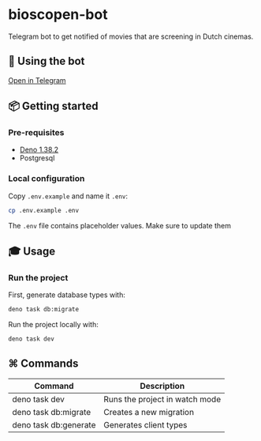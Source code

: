 # bioscopen-bot

Telegram bot to get notified of movies that are screening in Dutch cinemas.

## 🤖 Using the bot

[Open in Telegram](https://t.me/BioscopenBot)

## 📦 Getting started

### Pre-requisites

- [Deno 1.38.2](https://deno.com/)
- Postgresql

### Local configuration

Copy `.env.example` and name it `.env`:

```bash
cp .env.example .env
```

The `.env` file contains placeholder values. Make sure to update them

## 🎓 Usage

### Run the project

First, generate database types with:

```bash
deno task db:migrate
```

Run the project locally with:

```bash
deno task dev
```

## ⌘ Commands

| Command                  | Description              |
| ------------------------ | ------------------------ |
| deno task dev | Runs the project in watch mode |
| deno task db:migrate | Creates a new migration |
| deno task db:generate | Generates client types |
